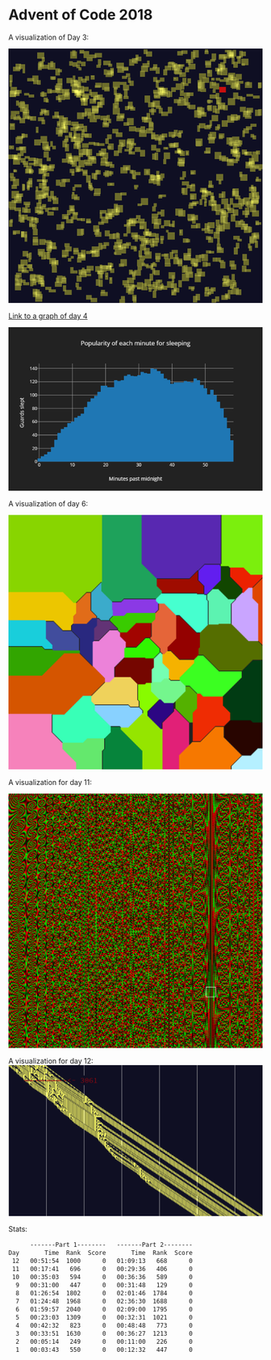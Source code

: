 # Advent of Code 2018

A visualization of Day 3:

![day3](day03/fabric.png)

[Link to a graph of day 4](https://htmlpreview.github.io/?https://github.com/drewtato/aoc2018/blob/master/day04/stats.html)

![day4](day04/stats.png)

A visualization of day 6:

![day6](day06/grid.png)

A visualization for day 11:

![day11](day11/cells.png)

A visualization for day 12:
![day12](day12/pots.png)

Stats:

```text
      -------Part 1--------   -------Part 2--------
Day       Time  Rank  Score       Time  Rank  Score
 12   00:51:54  1000      0   01:09:13   668      0
 11   00:17:41   696      0   00:29:36   406      0
 10   00:35:03   594      0   00:36:36   589      0
  9   00:31:00   447      0   00:31:48   129      0
  8   01:26:54  1802      0   02:01:46  1784      0
  7   01:24:48  1968      0   02:36:30  1688      0
  6   01:59:57  2040      0   02:09:00  1795      0
  5   00:23:03  1309      0   00:32:31  1021      0
  4   00:42:32   823      0   00:48:48   773      0
  3   00:33:51  1630      0   00:36:27  1213      0
  2   00:05:14   249      0   00:11:00   226      0
  1   00:03:43   550      0   00:12:32   447      0
```